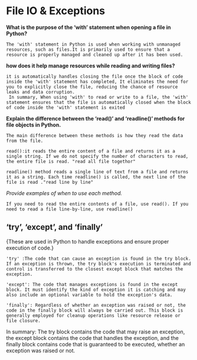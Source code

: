 # File IO & Exceptions
**What is the purpose of the ‘with’ statement when opening a file in Python?**
```
The 'with' statement in Python is used when working with unmanaged resources, such as files.It is primarily used to ensure that a resource is properly managed and cleaned up after it has been used.
```
**how does it help manage resources while reading and writing files?**
```
it is automatically handles closing the file once the block of code inside the 'with' statement has completed, It eliminates the need for you to explicitly close the file, reducing the chance of resource leaks and data corruption.
 In summary, When using 'with' to read or write to a file, the 'with' statement ensures that the file is automatically closed when the block of code inside the 'with' statement is exited
```

**Explain the difference between the ‘read()’ and ‘readline()’ methods for file objects in Python.**
```
The main difference between these methods is how they read the data from the file.

read():it reads the entire content of a file and returns it as a single string. If we do not specify the number of characters to read, the entire file is read. "read all file togethor"

readline() method reads a single line of text from a file and returns it as a string. Each time readline() is called, the next line of the file is read ."read line by line"
```
 *Provide examples of when to use each method.*
 ```
 If you need to read the entire contents of a file, use read(). If you need to read a file line-by-line, use readline()
 ```
 ## ‘try’, ‘except’, and ‘finally’
 
 {These are used in Python to handle exceptions and ensure proper execution of code.}
```
'try' :The code that can cause an exception is found in the try block. If an exception is thrown, the try block's execution is terminated and control is transferred to the closest except block that matches the exception.

'except': The code that manages exceptions is found in the except block. It must identify the kind of exception it is catching and may also include an optional variable to hold the exception's data.

'finally': Regardless of whether an exception was raised or not, the code in the finally block will always be carried out. This block is generally employed for cleanup operations like resource release or file closure.
```
In summary: The try block contains the code that may raise an exception, the except block contains the code that handles the exception, and the finally block contains code that is guaranteed to be executed, whether an exception was raised or not.